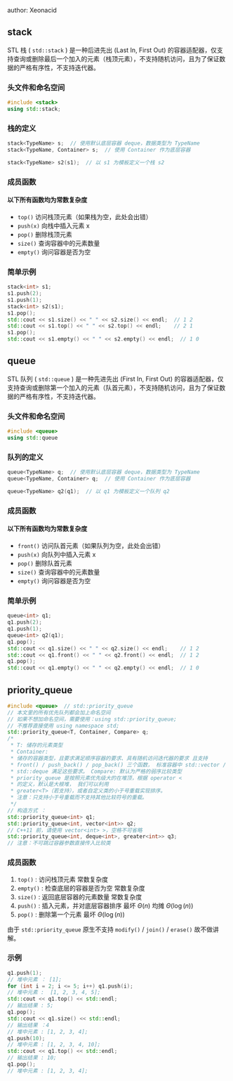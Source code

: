 author: Xeonacid

## stack

STL 栈 ( `std::stack` ) 是一种后进先出 (Last In, First Out) 的容器适配器，仅支持查询或删除最后一个加入的元素（栈顶元素），不支持随机访问，且为了保证数据的严格有序性，不支持迭代器。

### 头文件和命名空间

```cpp
#include <stack>
using std::stack;
```

### 栈的定义

```cpp
stack<TypeName> s;  // 使用默认底层容器 deque，数据类型为 TypeName
stack<TypeName, Container> s;  // 使用 Container 作为底层容器

stack<TypeName> s2(s1);  // 以 s1 为模板定义一个栈 s2
```

### 成员函数

#### 以下所有函数均为常数复杂度

-    `top()` 访问栈顶元素（如果栈为空，此处会出错）
-    `push(x)` 向栈中插入元素 x
-    `pop()` 删除栈顶元素
-    `size()` 查询容器中的元素数量
-    `empty()` 询问容器是否为空

### 简单示例

```cpp
stack<int> s1;
s1.push(2);
s1.push(1);
stack<int> s2(s1);
s1.pop();
std::cout << s1.size() << " " << s2.size() << endl;  // 1 2
std::cout << s1.top() << " " << s2.top() << endl;    // 2 1
s1.pop();
std::cout << s1.empty() << " " << s2.empty() << endl;  // 1 0
```

## queue

STL 队列 ( `std::queue` ) 是一种先进先出 (First In, First Out) 的容器适配器，仅支持查询或删除第一个加入的元素（队首元素），不支持随机访问，且为了保证数据的严格有序性，不支持迭代器。

### 头文件和命名空间

```cpp
#include <queue>
using std::queue
```

### 队列的定义

```cpp
queue<TypeName> q;  // 使用默认底层容器 deque，数据类型为 TypeName
queue<TypeName, Container> q;  // 使用 Container 作为底层容器

queue<TypeName> q2(q1);  // 以 q1 为模板定义一个队列 q2
```

### 成员函数

#### 以下所有函数均为常数复杂度

-    `front()` 访问队首元素（如果队列为空，此处会出错）
-    `push(x)` 向队列中插入元素 x
-    `pop()` 删除队首元素
-    `size()` 查询容器中的元素数量
-    `empty()` 询问容器是否为空

### 简单示例

```cpp
queue<int> q1;
q1.push(2);
q1.push(1);
queue<int> q2(q1);
q1.pop();
std::cout << q1.size() << " " << q2.size() << endl;    // 1 2
std::cout << q1.front() << " " << q2.front() << endl;  // 1 2
q1.pop();
std::cout << q1.empty() << " " << q2.empty() << endl;  // 1 0
```

## priority_queue

```cpp
#include <queue>  // std::priority_queue
// 本文里的所有优先队列都会加上命名空间
// 如果不想加命名空间，需要使用：using std::priority_queue;
// 不推荐直接使用 using namespace std;
std::priority_queue<T, Container, Compare> q;
/*
 * T: 储存的元素类型
 * Container:
 * 储存的容器类型，且要求满足顺序容器的要求、具有随机访问迭代器的要求 且支持
 * front() / push_back() / pop_back() 三个函数， 标准容器中 std::vector /
 * std::deque 满足这些要求。 Compare: 默认为严格的弱序比较类型
 * priority_queue 是按照元素优先级大的在堆顶，根据 operator <
 * 的定义，默认是大根堆， 我们可以利用
 * greater<T>（若支持），或者自定义类的小于号重载实现排序。
 * 注意：只支持小于号重载而不支持其他比较符号的重载。
 */
// 构造方式 ：
std::priority_queue<int> q1;
std::priority_queue<int, vector<int>> q2;
// C++11 前，请使用 vector<int> >，空格不可省略
std::priority_queue<int, deque<int>, greater<int>> q3;
// 注意：不可跳过容器参数直接传入比较类
```

### 成员函数

1.   `top()` : 访问栈顶元素 常数复杂度
2.   `empty()` : 检查底层的容器是否为空 常数复杂度
3.   `size()` : 返回底层容器的元素数量 常数复杂度
4.   `push()` : 插入元素，并对底层容器排序 最坏 $\Theta(n)$ 均摊 $\Theta(\log(n))$ 
5.   `pop()` : 删除第一个元素 最坏 $\Theta(\log(n))$ 

由于 `std::priority_queue` 原生不支持 `modify()` / `join()` / `erase()` 故不做讲解。

### 示例

```cpp
q1.push(1);
// 堆中元素 ： [1];
for (int i = 2; i <= 5; i++) q1.push(i);
// 堆中元素 :  [1, 2, 3, 4, 5];
std::cout << q1.top() << std::endl;
// 输出结果 : 5;
q1.pop();
std::cout << q1.size() << std::endl;
// 输出结果 ：4
// 堆中元素 : [1, 2, 3, 4];
q1.push(10);
// 堆中元素 : [1, 2, 3, 4, 10];
std::cout << q1.top() << std::endl;
// 输出结果 : 10;
q1.pop();
// 堆中元素 : [1, 2, 3, 4];
```
